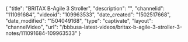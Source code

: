 {
    "title": "BRITAX B-Agile 3 Stroller",
    "description": "",
    "channelid": "111091684",
    "videoid": "109963533",
    "date_created": "1502517668",
    "date_modified": "1504049168",
    "type": "captivate",
    "layout": "channelVideo",
    "url": "\/bbbusa-latest-videos\/britax-b-agile-3-stroller-3-notes\/111091684-109963533"
}